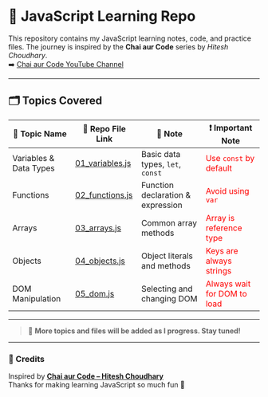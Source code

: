 # 📘 JavaScript Learning Repo

This repository contains my JavaScript learning notes, code, and practice files. The journey is inspired by the **Chai aur Code** series by *Hitesh Choudhary*.  
➡️ [Chai aur Code YouTube Channel](https://www.youtube.com/@HiteshChoudhary)  

---

## 🗂️ Topics Covered

| 📌 Topic Name         | 📁 Repo File Link             | 📝 Note                            | ❗ Important Note |
|----------------------|------------------------------|------------------------------------|------------------|
| Variables & Data Types | [01_variables.js](./01_basics/01_variables.js01_variables.js) | Basic data types, `let`, `const` | <span style="color:red">Use `const` by default</span> |
| Functions            | [02_functions.js](./02_functions.js) | Function declaration & expression | <span style="color:red">Avoid using `var`</span> |
| Arrays               | [03_arrays.js](./03_arrays.js) | Common array methods               | <span style="color:red">Array is reference type</span> |
| Objects              | [04_objects.js](./04_objects.js) | Object literals and methods        | <span style="color:red">Keys are always strings</span> |
| DOM Manipulation     | [05_dom.js](./05_dom.js)       | Selecting and changing DOM        | <span style="color:red">Always wait for DOM to load</span> |

---

> 🧠 **More topics and files will be added as I progress. Stay tuned!**

---

### 📣 Credits  
Inspired by **[Chai aur Code – Hitesh Choudhary](https://www.youtube.com/@HiteshChoudhary)**  
Thanks for making learning JavaScript so much fun 🙌  
